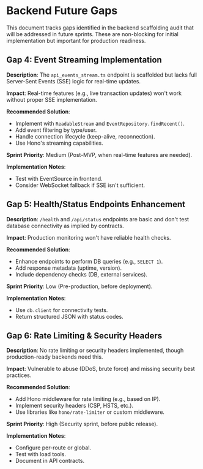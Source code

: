 # Backend Future Gaps

This document tracks gaps identified in the backend scaffolding audit that will be addressed in future sprints. These are non-blocking for initial implementation but important for production readiness.

## Gap 4: Event Streaming Implementation

**Description**: The `api_events_stream.ts` endpoint is scaffolded but lacks full Server-Sent Events (SSE) logic for real-time updates.

**Impact**: Real-time features (e.g., live transaction updates) won't work without proper SSE implementation.

**Recommended Solution**:

- Implement with `ReadableStream` and `EventRepository.findRecent()`.
- Add event filtering by type/user.
- Handle connection lifecycle (keep-alive, reconnection).
- Use Hono's streaming capabilities.

**Sprint Priority**: Medium (Post-MVP, when real-time features are needed).

**Implementation Notes**:

- Test with EventSource in frontend.
- Consider WebSocket fallback if SSE isn't sufficient.

## Gap 5: Health/Status Endpoints Enhancement

**Description**: `/health` and `/api/status` endpoints are basic and don't test database connectivity as implied by contracts.

**Impact**: Production monitoring won't have reliable health checks.

**Recommended Solution**:

- Enhance endpoints to perform DB queries (e.g., `SELECT 1`).
- Add response metadata (uptime, version).
- Include dependency checks (DB, external services).

**Sprint Priority**: Low (Pre-production, before deployment).

**Implementation Notes**:

- Use `db.client` for connectivity tests.
- Return structured JSON with status codes.

## Gap 6: Rate Limiting & Security Headers

**Description**: No rate limiting or security headers implemented, though production-ready backends need this.

**Impact**: Vulnerable to abuse (DDoS, brute force) and missing security best practices.

**Recommended Solution**:

- Add Hono middleware for rate limiting (e.g., based on IP).
- Implement security headers (CSP, HSTS, etc.).
- Use libraries like `hono/rate-limiter` or custom middleware.

**Sprint Priority**: High (Security sprint, before public release).

**Implementation Notes**:

- Configure per-route or global.
- Test with load tools.
- Document in API contracts.
